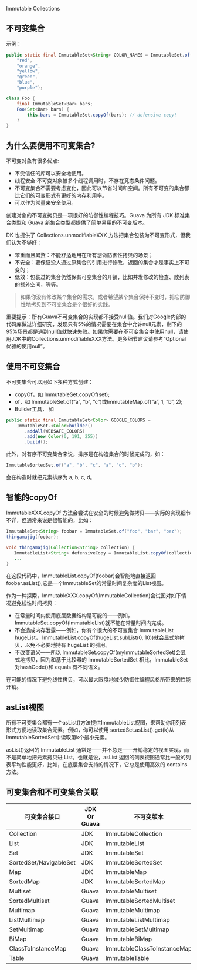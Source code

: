 Immutable Collections

## 不可变集合

示例：

```java
public static final ImmutableSet<String> COLOR_NAMES = ImmutableSet.of(
    "red",
    "orange",
    "yellow",
    "green",
    "blue",
    "purple");

class Foo {
    final ImmutableSet<Bar> bars;
    Foo(Set<Bar> bars) {
        this.bars = ImmutableSet.copyOf(bars); // defensive copy!
    }
}
```

## 为什么要使用不可变集合?

不可变对象有很多优点:

* 不受信任的库可以安全地使用。
* 线程安全:不可变对象被多个线程调用时，不存在竞态条件问题。
* 不可变集合不需要考虑变化，因此可以节省时间和空间。所有不可变的集合都比它们的可变形式有更好的内存利用率。
* 可以作为常量来安全使用。

创建对象的不可变拷贝是一项很好的防御性编程技巧。Guava 为所有 JDK 标准集合类型和 Guava 新集合类型都提供了简单易用的不可变版本。

DK 也提供了 Collections.unmodifiableXXX 方法把集合包装为不可变形式，但我们认为不够好：

* 笨重而且累赘：不能舒适地用在所有想做防御性拷贝的场景；
* 不安全：要保证没人通过原集合的引用进行修改，返回的集合才是事实上不可变的；
* 低效：包装过的集合仍然保有可变集合的开销，比如并发修改的检查、散列表的额外空间，等等。

> 如果你没有修改某个集合的需求，或者希望某个集合保持不变时，把它防御性地拷贝到不可变集合是个很好的实践。

重要提示：所有Guava不可变集合的实现都不接受null值。我们对Google内部的代码库做过详细研究，发现只有5%的情况需要在集合中允许null元素，剩下的95%场景都是遇到null值就快速失败。如果你需要在不可变集合中使用null，请使用JDK中的Collections.unmodifiableXXX方法。更多细节建议请参考“Optional优雅的使用null”。

## 使用不可变集合

不可变集合可以用如下多种方式创建：

* copyOf，如 ImmutableSet.copyOf(set);
* of，如 ImmutableSet.of(“a”, “b”, “c”)或ImmutableMap.of(“a”, 1, “b”, 2);
* Builder工具， 如

```java
public static final ImmutableSet<Color> GOOGLE_COLORS =
    ImmutableSet.<Color>builder()
       .addAll(WEBSAFE_COLORS)
       .add(new Color(0, 191, 255))
       .build();
```

此外，对有序不可变集合来说，排序是在构造集合的时候完成的，如：

```java
ImmutableSortedSet.of("a", "b", "c", "a", "d", "b");
```

会在构造时就把元素排序为 a, b, c, d。

## 智能的copyOf

ImmutableXXX.copyOf 方法会尝试在安全的时候避免做拷贝——实际的实现细节不详，但通常来说是很智能的，比如：

```java
ImmutableSet<String> foobar = ImmutableSet.of("foo", "bar", "baz");
thingamajig(foobar);

void thingamajig(Collection<String> collection) {
   ImmutableList<String> defensiveCopy = ImmutableList.copyOf(collection);
   ...
}
```

在这段代码中，ImmutableList.copyOf(foobar)会智能地直接返回foobar.asList(),它是一个ImmutableSet的常量时间复杂度的List视图。

作为一种探索，ImmutableXXX.copyOf(ImmutableCollection)会试图对如下情况避免线性时间拷贝：

* 在常量时间内使用底层数据结构是可能的——例如，ImmutableSet.copyOf(ImmutableList)就不能在常量时间内完成。
* 不会造成内存泄露——例如，你有个很大的不可变集合 ImmutableList hugeList， ImmutableList.copyOf(hugeList.subList(0, 10))就会显式地拷贝，以免不必要地持有 hugeList 的引用。
* 不改变语义——所以 ImmutableSet.copyOf(myImmutableSortedSet)会显式地拷贝，因为和基于比较器的 ImmutableSortedSet 相比，ImmutableSet对hashCode()和 equals 有不同语义。

在可能的情况下避免线性拷贝，可以最大限度地减少防御性编程风格所带来的性能开销。

## asList视图

所有不可变集合都有一个asList()方法提供ImmutableList视图，来帮助你用列表形式方便地读取集合元素。例如，你可以使用 sortedSet.asList().get(k)从ImmutableSortedSet中读取第k个最小元素。

asList()返回的 ImmutableList 通常是——并不总是——开销稳定的视图实现，而不是简单地把元素拷贝进 List。也就是说，asList 返回的列表视图通常比一般的列表平均性能更好，比如，在底层集合支持的情况下，它总是使用高效的 contains 方法。

## 可变集合和不可变集合关联

| 可变集合接口 | JDK Or Guava | 不可变版本 |
| ---------- | ------------ | -------- |
|Collection | JDK | ImmutableCollection |
|List | JDK | ImmutableList |
|Set | JDK | ImmutableSet |
|SortedSet/NavigableSet | JDK | ImmutableSortedSet |
|Map | JDK | ImmutableMap |
|SortedMap | JDK | ImmutableSortedMap |
|Multiset | Guava | ImmutableMultiset |
|SortedMultiset | Guava | ImmutableSortedMultiset |
|Multimap | Guava | ImmutableMultimap |
|ListMultimap | Guava | ImmutableListMultimap |
|SetMultimap | Guava | ImmutableSetMultimap |
|BiMap | Guava| ImmutableBiMap |
|ClassToInstanceMap | Guava | ImmutableClassToInstanceMap |
|Table | Guava | ImmutableTable |
